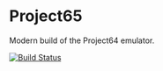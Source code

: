 # Project65

Modern build of the Project64 emulator.

[![Build Status](https://hyvart.visualstudio.com/74d1b958-b679-49a2-9c29-849e0b39f9b5/_apis/build/status/45)](https://hyvart.visualstudio.com/74d1b958-b679-49a2-9c29-849e0b39f9b5/_apis/build/status/45)
